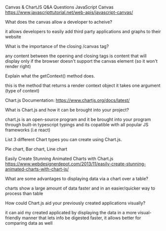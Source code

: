 Canvas & ChartJS
Q&A Questions
JavaScript Canvas
https://www.javascripttutorial.net/web-apis/javascript-canvas/

What does the canvas allow a developer to acheive?

it allows developers to easily add third party applications and graphs to their website

What is the importance of the closing /canvas tag?

any content between the opening and closing tags is content that will display only if the browser doesn't support the canvas element (so it won't render right)

Explain what the getContext() method does.

this is the method that returns a render context object it takes one argument (type of context)

Chart.js Documentation:
https://www.chartjs.org/docs/latest/

What is Chart.js and how it can be brought into your project?

chart.js is an open-source program and it be brought into your program through built-in typescript typings and its copatible with all popular JS frameworks (i.e react)

List 3 different Chart types you can create using Chart.js.

Pie chart, Bar chart, Line chart

Easily Create Stunning Animated Charts with Chart.js
https://www.webdesignerdepot.com/2013/11/easily-create-stunning-animated-charts-with-chart-js/

What are some advantages to displaying data via a chart over a table?

charts show a large amount of data faster and in an easier/quicker way to process than table

How could Chart.js aid your previously created applications visually?

it can aid my created applicated by displaying the data in a more visual-friendly manner that lets info be digested faster, it allows better for comparing data as well